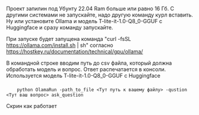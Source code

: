 Проект запилин под Убунту 22.04 Ram больше или равно 16 Гб.  С другими системами не запускайте, надо другую команду курл вставить. Ну или установите Ollama и модель T-lite-it-1.0-Q8_0-GGUF с Huggingface и сразу команду запускайте.


При запуске будет запущена команда "curl -fsSL https://ollama.com/install.sh | sh" согласно https://hostkey.ru/documentation/technical/gpu/ollama/



В командной строке вводим путь до csv файла, который должна обработать модель и вопрос. Ответ распечатается в консоли. Используется модель T-lite-it-1.0-Q8_0-GGUF с Huggingface


###
        python OlamaRun -path_to_file <Тут путь к вашему файлу> -qustion <Тут ваш вопрос> ask_question



Скрин как работает




